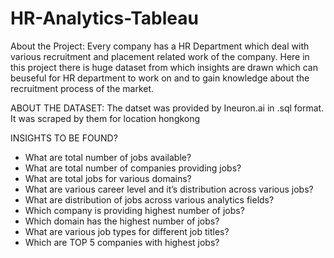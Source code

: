 # HR-Analytics-Tableau

About the Project:
Every company has a HR Department which deal with various recruitment and placement related work of the company. Here in this project there is huge dataset from which insights are drawn which can beuseful for HR department to work on and to gain knowledge about the recruitment process of the market.

ABOUT THE DATASET:
The datset was provided by Ineuron.ai in .sql format. It was scraped by them for location hongkong

INSIGHTS TO BE FOUND?
* What are total number of jobs available?
* What are total number of companies providing jobs?
* What are total jobs for various domains?
* What are various career level and it’s distribution across various jobs?
* What are distribution of jobs across various analytics fields?
* Which company is providing highest number of jobs?
* Which domain has the highest number of jobs?
* What are various job types for different job titles?
* Which are TOP 5 companies with highest jobs?
